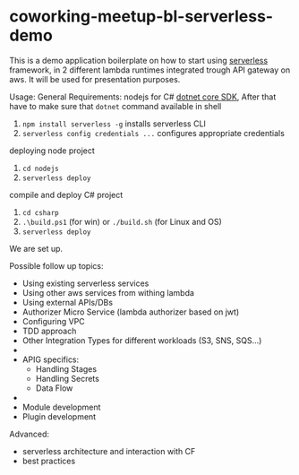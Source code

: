 # coworking-meetup-bl-serverless-demo

This is a demo application boilerplate on how to start using [serverless](https://serverless.com/) 
framework, in 2 different lambda runtimes integrated trough API gateway on aws. It will be used for presentation purposes.

Usage:
General Requirements: nodejs
for C# [dotnet core SDK](https://www.microsoft.com/net/download/core), 
After that have to make sure that ```dotnet``` command available in shell

1. ```npm install serverless -g``` installs serverless CLI
2. ```serverless config credentials ...``` configures appropriate credentials

deploying node project

1. ```cd nodejs```
2. ```serverless deploy```

compile and deploy C# project

1. ```cd csharp```
2. ```.\build.ps1``` (for win) or ```./build.sh``` (for Linux and OS)
3. ```serverless deploy```

We are set up.

Possible follow up topics:
  - Using existing serverless services
  - Using other aws services from withing lambda
  - Using external APIs/DBs
  - Authorizer Micro Service (lambda authorizer based on jwt)
  - Configuring VPC
  - TDD approach
  - Other Integration Types for different workloads (S3, SNS, SQS...)
  - 
  - APIG specifics:
    - Handling Stages
    - Handling Secrets
    - Data Flow
  - 
  - Module development
  - Plugin development

Advanced: 
   - serverless architecture and interaction with CF
   - best practices
